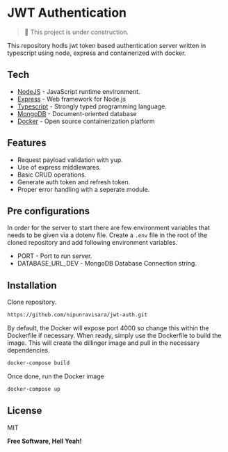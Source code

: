 # JWT Authentication

> 🚧 This project is under construction.

This repository hodls jwt token based authentication server written in typescript using node, express and containerized with docker.

## Tech

- [NodeJS](https://nodejs.org/en/) - JavaScript runtime environment.
- [Express](https://expressjs.com/) - Web framework for Node.js
- [Typescript](https://www.typescriptlang.org/) - Strongly typed programming language.
- [MongoDB](https://www.mongodb.com/) - Document-oriented database
- [Docker](https://www.docker.com/) - Open source containerization platform

## Features

- Request payload validation with yup.
- Use of express middlewares.
- Basic CRUD operations.
- Generate auth token and refresh token.
- Proper error handling with a seperate module.

## Pre configurations

In order for the server to start there are few environment variables that needs to be given via a dotenv file. Create a `.env` file in the root of the cloned repository and add following environment variables.

- PORT - Port to run server.
- DATABASE_URL_DEV - MongoDB Database Connection string.

## Installation

Clone repository.

```sh
https://github.com/nipunravisara/jwt-auth.git
```

By default, the Docker will expose port 4000 so change this within the
Dockerfile if necessary. When ready, simply use the Dockerfile to
build the image. This will create the dillinger image and pull in the necessary dependencies.

```sh
docker-compose build
```

Once done, run the Docker image

```sh
docker-compose up
```

## License

MIT

**Free Software, Hell Yeah!**

[//]: # "These are reference links used in the body of this note and get stripped out when the markdown processor does its job. There is no need to format nicely because it shouldn't be seen. Thanks SO - http://stackoverflow.com/questions/4823468/store-comments-in-markdown-syntax"
[node.js]: http://nodejs.org
[express]: http://expressjs.com
[typescript]: https://www.typescriptlang.org/
[mongodb]: https://www.mongodb.com/
[docker]: https://www.docker.com/
